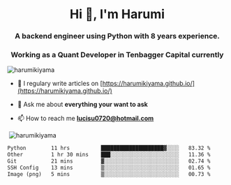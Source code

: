 <h1 align="center">Hi 👋, I'm Harumi</h1>
<h3 align="center">A backend engineer using <b>Python</b> with 8 years experience.</h3>
<h3 align="center">Working as a Quant Developer in <b>Tenbagger Capital</b> currently</h3>

<p align="left"> <img src="https://komarev.com/ghpvc/?username=harumikiyama" alt="harumikiyama" /> </p>


- 📝 I regulary write articles on [https://harumikiyama.github.io/](https://harumikiyama.github.io/)

- 💬 Ask me about **everything your want to ask**

- 📫 How to reach me **lucisu0720@hotmail.com**

<p>&nbsp;<img align="center" src="https://github-readme-stats.vercel.app/api?username=harumikiyama&show_icons=true" alt="harumikiyama" /></p>


<!--START_SECTION:waka-->

```txt
Python        11 hrs          ████████████████████▓░░░░   83.32 %
Other         1 hr 30 mins    ███░░░░░░░░░░░░░░░░░░░░░░   11.36 %
Git           21 mins         ▓░░░░░░░░░░░░░░░░░░░░░░░░   02.74 %
SSH Config    13 mins         ▒░░░░░░░░░░░░░░░░░░░░░░░░   01.65 %
Image (png)   5 mins          ▒░░░░░░░░░░░░░░░░░░░░░░░░   00.73 %
```

<!--END_SECTION:waka-->
